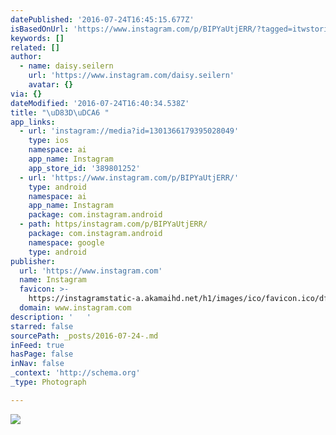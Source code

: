 ```yaml
---
datePublished: '2016-07-24T16:45:15.677Z'
isBasedOnUrl: 'https://www.instagram.com/p/BIPYaUtjERR/?tagged=itwstories'
keywords: []
related: []
author:
  - name: daisy.seilern
    url: 'https://www.instagram.com/daisy.seilern'
    avatar: {}
via: {}
dateModified: '2016-07-24T16:40:34.538Z'
title: "\uD83D\uDCA6 "
app_links:
  - url: 'instagram://media?id=1301366179395028049'
    type: ios
    namespace: ai
    app_name: Instagram
    app_store_id: '389801252'
  - url: 'https://www.instagram.com/p/BIPYaUtjERR/'
    type: android
    namespace: ai
    app_name: Instagram
    package: com.instagram.android
  - path: https/instagram.com/p/BIPYaUtjERR/
    package: com.instagram.android
    namespace: google
    type: android
publisher:
  url: 'https://www.instagram.com'
  name: Instagram
  favicon: >-
    https://instagramstatic-a.akamaihd.net/h1/images/ico/favicon.ico/dfa85bb1fd63.ico
  domain: www.instagram.com
description: '   '
starred: false
sourcePath: _posts/2016-07-24-.md
inFeed: true
hasPage: false
inNav: false
_context: 'http://schema.org'
_type: Photograph

---
```

![   ](https://scontent.cdninstagram.com/t51.2885-15/s640x640/sh0.08/e35/13704340_509716375898652_68865512_n.jpg?ig_cache_key=MTMwMTM2NjE3OTM5NTAyODA0OQ%3D%3D.2)